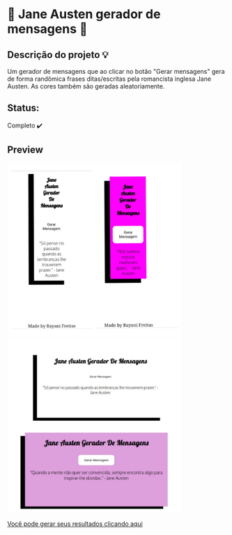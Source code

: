   # :arrows_counterclockwise: Jane Austen gerador de mensagens :arrows_counterclockwise: 

## Descrição do projeto :bulb:
 <p>Um gerador de mensagens que ao clicar no botão "Gerar mensagens" gera de forma randômica frases ditas/escritas pela romancista inglesa Jane Austen. As cores também são geradas aleatoriamente.</p>

## Status:
 Completo :heavy_check_mark:

## Preview

<img src="https://github.com/freitasrayani/janeAusten-quotegenerator/blob/master/assets/mobile-img.jpeg" width="400"> <img src="https://github.com/freitasrayani/janeAusten-quotegenerator/blob/master/assets/readme-img.jpeg" width="400">


[Você pode gerar seus resultados clicando aqui]( https://freitasrayani.github.io/janeAusten-quotegenerator/.)



